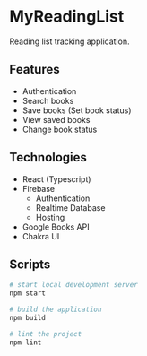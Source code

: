 # MyReadingList

Reading list tracking application.

## Features

- Authentication
- Search books
- Save books (Set book status)
- View saved books
- Change book status

## Technologies

- React (Typescript)
- Firebase
    - Authentication
    - Realtime Database
    - Hosting
- Google Books API
- Chakra UI

## Scripts

```bash
# start local development server
npm start

# build the application
npm build

# lint the project
npm lint
```